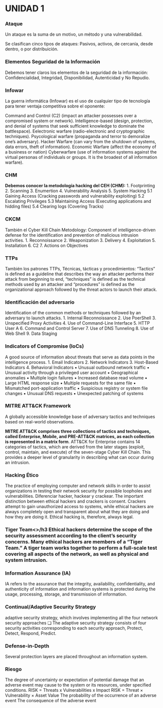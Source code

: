 <h1>UNIDAD 1</h1>

<h3>Ataque</h3>
Un ataque es la suma de un motivo, un método y una vulnerabilidad.

Se clasifican cinco tipos de ataques:
Pasivos, activos, de cercanía, desde dentro, o por distribuición.

<h3>Elementos Seguridad de la Información</h3>
Debemos tener claros los elementos de la seguridad de la información:
Confidencialidad, Integridad, Disponibilidad, Autenticidad y No Repudio. 

<h3>Infowar</h3>
La guerra informática (Infowar) es el uso de cualquier tipo de tecnología para tener 
ventaja competitiva sobre el oponente:

Command and Control (C2) (impact an attacker possesses over a compromised system or network).
Intelligence-based (design, protection, and denial of systems that seek sufficient knowledge to 
dominate the battlespace).
Eelectronic warfare (radio-electronic and cryptographic techniques).
Psycological warfare (propaganda and terror to demoralize one’s adversary).
Hacker Warfare (can vary from the shutdown of systems, data errors, theft of information).
Economic Warfare (affect the economy of a business or nation)
Cyberwarfare (use of information systems against the virtual personas of individuals or groups. It is 
the broadest of all information warfare).

<h3>CHM</h3>
<strong>Debemos conocer la metodología hacking del CEH (CHM):</strong>
1. Footprinting
2. Scanning
3. Enumertion
4. Vulnerability Analysis
5. System Hacking
  5.1 Gaining Access (Cracking passwords and vulnerability exploiting)
  5.2 Escalating Privileges
  5.3 Maintaining Access (Executing applications and hidding files)
  5.4 Clearing logs (Covering Tracks)

<h3>CKCM</h3>
También el Cyber Kill Chain Metodology:
Component of intelligence-driven defense for the identification and prevention of malicious 
intrusion activities.
1. Reconnoissance
2. Weaponization
3. Delivery
4. Exploitation
5. Installation
6. C2
7. Actions on Objectives

<h3>TTPs</h3>
También los patrones TTPs, Técnicas, tácticas y procedimientos:
“Tactics” is defined as a guideline that describes the way an attacker performs their attack 
from beginning to end, “techniques” is defined as the technical methods used by an attacker and 
“procedures” is defined as the organizational approach followed by the threat actors to launch 
their attack.

<h3>Identificación del adversario</h3>
Identification of the common methods or techniques followed by an adversary to launch attacks.
1. Internal Reconnoissance
2. Use PoerShell
3. Unspecified Proxy Activities
4. Use of Command-Line Interface
5. HTTP User A
6. Command and Control Server
7. Use of DNS Tunneling
8. Use of Web Shell
9. Data Staging

<h3>Indicators of Compromise (IoCs)</h3>
A good source of information about threats that serve as data points in the intelligence process.
1. Email Indicators
2. Network Indicators
3. Host-Based Indicators
4. Behavioral Indicators
 ▪ Unusual outbound network traffic 
 ▪ Unusual activity through a privileged user account 
 ▪ Geographical anomalies 
 ▪ Multiple login failures
 ▪ Increased database read volume 
 ▪ Large HTML response size 
 ▪ Multiple requests for the same file 
 ▪ Mismatched port-application traffic 
 ▪ Suspicious registry or system file changes 
 ▪ Unusual DNS requests 
 ▪ Unexpected patching of systems

<h3>MITRE ATT&CK Framework</h3>
A globally accessible knowledge base of adversary tactics and techniques based on real-world 
observations.

<strong>MITRE ATT&CK comprises three collections of tactics and techniques, called Enterprise, Mobile, 
and PRE-ATT&CK matrices, as each collection is represented in a matrix form</strong>. ATT&CK for Enterprise 
contains 14 categories of tactics, which are derived from the later stages (exploit, control, maintain,
and execute) of the seven-stage Cyber Kill Chain. This provides a deeper level of granularity in 
describing what can occur during an intrusion.

<h3>Hacking Ético</h3>
The practice of employing computer and network skills in order to assist organizations in testing their
network security for possible loopholes and vulnerabilities. Diferenciar hacker, hackear y crackear.
The important distinction between ethical hackers and crackers is consent. Crackers attempt to gain 
unauthorized access to systems, while ethical hackers are always completely open and transparent about 
what they are doing and how they are doing it. Ethical hacking is, therefore, always legal.

<h3>Tiger Team<>/h3
Ethical hackers determine the scope of the security assessment according to the client’s security 
concerns. Many ethical hackers are members of a “Tiger Team.” A tiger team works together to perform 
a full-scale test covering all aspects of the network, as well as physical and system intrusion. 

<h3>Information Assurance (IA)</h3>
IA refers to the assurance that the integrity, availability, confidentiality, and authenticity of 
information and information systems is protected during the usage, processing, storage, and transmission
of information.

<h3>Continual/Adaptive Security Strategy</h3>
 adaptive security strategy, which involves implementing all the four network security approaches
❑ The adaptive security strategy consists of four security activities corresponding to each security 
approach, Protect, Detect, Respond, Predict. 

<h3>Defense-in-Depth</h3>
Several protection layers are placed throughout an information system.

<h3>Riesgo</h3>
The degree of uncertainty or expectation of potential damage that an adverse event may cause to the 
system or its resources, under specified conditions.
RISK = Threats x Vulnerabilities x Impact
RISK = Threat × Vulnerability × Asset Value
The probability of the occurrence of an adverse event 
The consequence of the adverse event




